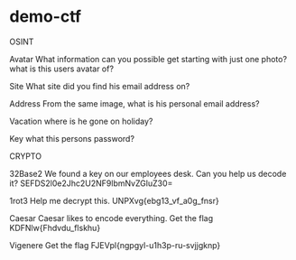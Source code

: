 # demo-ctf

OSINT 

Avatar
What information can you possible get starting with just one photo? what is this users avatar of?

Site
What site did you find his email address on?

Address
From the same image, what is his personal email address?

Vacation
where is he gone on holiday?

Key
what this persons password?


CRYPTO

32Base2
We found a key on our employees desk. Can you help us decode it? SEFDS2l0e2Jhc2U2NF9lbmNvZGluZ30=

1rot3
Help me decrypt this.
UNPXvg{ebg13_vf_a0g_fnsr}

Caesar
Caesar likes to encode everything. Get the flag
KDFNlw{Fhdvdu_flskhu}

Vigenere
Get the flag
FJEVpl{ngpgyl-u1h3p-ru-svjjgknp}

